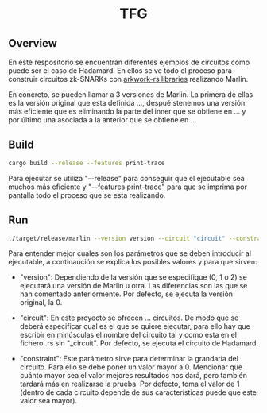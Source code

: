 <h1 align="center">TFG</h1>

## Overview

En este respositorio se encuentran diferentes ejemplos de circuitos como puede ser el caso de Hadamard. En ellos se ve todo el proceso para construir circuitos zk-SNARKs con [arkwork-rs libraries](https://github.com/arkworks-rs) realizando Marlin.

En concreto, se pueden llamar a 3 versiones de Marlin. La primera de ellas es la versión original que esta definida ..., despué stenemos una versión más eficiente que es eliminando la parte del inner que se obtiene en ... y por último una asociada a la anterior que se obtiene en ...

## Build

```sh
cargo build --release --features print-trace
```

Para ejecutar se utiliza "--release" para conseguir que el ejecutable sea muchos más eficiente y "--features print-trace" para que se imprima por pantalla todo el proceso que se esta realizando.

## Run

```sh
./target/release/marlin --version version --circuit "circuit" --constraints constraint
```

Para entender mejor cuales son los parámetros que se deben introducir al ejecutable, a continaución se explica los posibles valores y para que sirven:

* "version": Dependiendo de la versión que se especifique (0, 1 o 2) se ejecutará una versión de Marlin u otra. Las diferencias son las que se han comentado anteriormente. Por defecto, se ejecuta la versión original, la 0.

* "circuit": En este proyecto se ofrecen ... circuitos. De modo que se deberá especificar cual es el que se quiere ejecutar, para ello hay que escribir en minúsculas el nombre del circuito tal y como esta en el fichero .rs sin "_circuit". Por defecto, se ejecuta el circuito de Hadamard.

* "constraint": Este parámetro sirve para determinar la grandaría del circuito. Para ello se debe poner un valor mayor a 0. Mencionar que cuánto mayor sea el valor mejores resultados nos dará, pero también tardará más en realizarse la prueba. Por defecto, toma el valor de 1 (dentro de cada circuito depende de sus características puede que este valor sea mayor).
